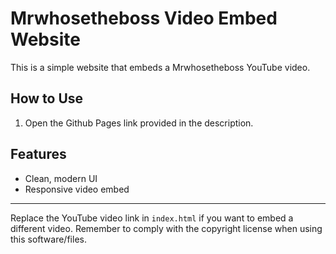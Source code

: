 # Mrwhosetheboss Video Embed Website

This is a simple website that embeds a Mrwhosetheboss YouTube video.

## How to Use

1. Open the Github Pages link provided in the description.

## Features
- Clean, modern UI
- Responsive video embed

---

Replace the YouTube video link in `index.html` if you want to embed a different video.
Remember to comply with the copyright license when using this software/files.

